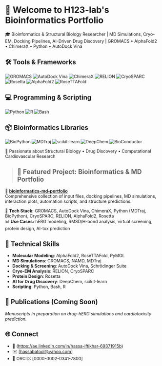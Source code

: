 # 👋 Welcome to H123-lab's Bioinformatics Portfolio

🎓 Bioinformatics & Structural Biology Researcher | MD Simulations, Cryo-EM, Docking Pipelines, AI-Driven Drug Discovery | GROMACS • AlphaFold2 • ChimeraX • Python • AutoDock Vina
## 🛠️ Tools & Frameworks

![GROMACS](https://img.shields.io/badge/GROMACS-Blue?logo=data:image/svg+xml;base64,PHN2ZyBmaWxsPSIjZmZmIiB4bWxucz0iaHR0cDovL3d3dy53My5vcmcvMjAwMC9zdmciIHdpZHRoPSIyNCIgaGVpZ2h0PSIyNCI+PHJlY3Qgd2lkdGg9IjI0IiBoZWlnaHQ9IjI0IiBmaWxsPSIjMmI4NmYwIi8+PC9zdmc+)
![AutoDock Vina](https://img.shields.io/badge/AutoDock%20Vina-6600cc?style=flat-square&logo=OpenSCAD&logoColor=white)
![ChimeraX](https://img.shields.io/badge/ChimeraX-660066?style=flat-square&logoColor=white)
![RELION](https://img.shields.io/badge/RELION-334455?style=flat-square&logoColor=white)
![CryoSPARC](https://img.shields.io/badge/CryoSPARC-444444?style=flat-square)
![Rosetta](https://img.shields.io/badge/Rosetta-FE7D37?style=flat-square)
![AlphaFold2](https://img.shields.io/badge/AlphaFold2-025E73?style=flat-square)
![RoseTTAFold](https://img.shields.io/badge/RoseTTAFold-0077b6?style=flat-square)

## 💻 Programming & Scripting

![Python](https://img.shields.io/badge/Python-FFD43B?style=flat-square&logo=python&logoColor=blue)
![R](https://img.shields.io/badge/R-276DC3?style=flat-square&logo=r&logoColor=white)
![Bash](https://img.shields.io/badge/Bash-1f1f1f?style=flat-square&logo=gnubash&logoColor=white)

## 📦 Bioinformatics Libraries

![BioPython](https://img.shields.io/badge/BioPython-3776AB?style=flat-square)
![MDTraj](https://img.shields.io/badge/MDTraj-006400?style=flat-square)
![scikit-learn](https://img.shields.io/badge/Scikit--learn-F7931E?style=flat-square&logo=scikit-learn&logoColor=white)
![DeepChem](https://img.shields.io/badge/DeepChem-00CED1?style=flat-square)
![BioConductor](https://img.shields.io/badge/BioConductor-00aaff?style=flat-square)

🧠 Passionate about Structural Biology • Drug Discovery • Computational Cardiovascular Research
>
> ## 🔬 Featured Project: Bioinformatics & MD Portfolio

🔗 **[bioinformatics-md-portfolio](https://github.com/H123-lab/bioinformatics-md-portfolio)**  
Comprehensive collection of input files, docking pipelines, MD simulations, interaction plots, automation scripts, and structure predictions.  

🧰 **Tech Stack:** GROMACS, AutoDock Vina, ChimeraX, Python (MDTraj, BioPython), CryoSPARC, RELION, AlphaFold2, Rosetta  
📊 **Use Cases:** hERG modeling, RMSD/H-bond analysis, virtual screening, protein design, AI-tox prediction  

## 🧰 Technical Skills

- **Molecular Modeling**: AlphaFold2, RoseTTAFold, PyMOL
- **MD Simulations**: GROMACS, NAMD, MDTraj
- **Docking & Screening**: AutoDock Vina, Schrödinger Suite
- **Cryo-EM Analysis**: RELION, CryoSPARC
- **Protein Design**: Rosetta
- **AI for Drug Discovery**: DeepChem, scikit-learn
- **Scripting**: Python, Bash, R

## 📜 Publications (Coming Soon)
_Manuscripts in preparation on drug-hERG simulations and cardiotoxicity prediction._

## 🌐 Connect
- 🔗 (https://ae.linkedin.com/in/hassa-iftikhar-69371915b)
- ✉️ [hassabatool@yahoo.com]
- 🔬 ORCID: [0000-0002-0341-7800]
